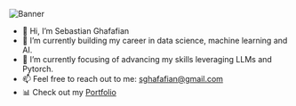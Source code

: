 
![Banner](/assets/img/Banner.png)

- 👋 Hi, I’m Sebastian Ghafafian
- 👀 I’m currently building my career in data science, machine learning and AI. 
- 🌱 I’m currently focusing of advancing my skills leveraging LLMs and Pytorch.
- 📫 Feel free to reach out to me: sghafafian@gmail.com
- 📊 Check out my [Portfolio](https://sebastianghafafian.github.io/Portfolio/)

